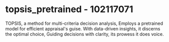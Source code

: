 # topsis_pretrained - 102117071 
TOPSIS, a method for multi-criteria decision analysis,
Employs a pretrained model for efficient appraisal's guise.
With data-driven insights, it discerns the optimal choice,
Guiding decisions with clarity, its prowess it does voice.
